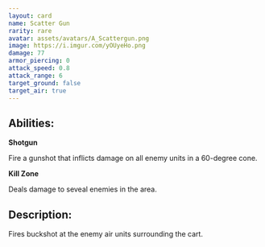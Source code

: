 ```yaml
---
layout: card
name: Scatter Gun
rarity: rare
avatar: assets/avatars/A_Scattergun.png
image: https://i.imgur.com/yOUyeHo.png
damage: 77
armor_piercing: 0
attack_speed: 0.8
attack_range: 6
target_ground: false
target_air: true
---
```


## Abilities:

**Shotgun**

Fire a gunshot that inflicts damage on all enemy units in a 60-degree cone.

**Kill Zone**

Deals damage to seveal enemies in the area.

## Description:

Fires buckshot at the enemy air units surrounding the cart.